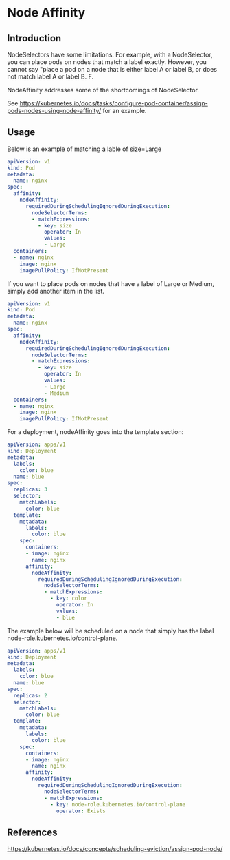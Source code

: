 # Node Affinity

## Introduction

NodeSelectors have some limitations. For example, with a NodeSelector, you can place pods on nodes that match a label exactly. However, you cannot say "place a pod on a node that is either label A or label B, or does not match label A or label B. F.

NodeAffinity addresses some of the shortcomings of NodeSelector. 

See https://kubernetes.io/docs/tasks/configure-pod-container/assign-pods-nodes-using-node-affinity/ for an example.

## Usage

Below is an example of matching a lable of size=Large

```yaml
apiVersion: v1
kind: Pod
metadata:
  name: nginx
spec:
  affinity:
    nodeAffinity:
      requiredDuringSchedulingIgnoredDuringExecution:
        nodeSelectorTerms:
        - matchExpressions:
          - key: size
            operator: In
            values:
            - Large 
  containers:
  - name: nginx
    image: nginx
    imagePullPolicy: IfNotPresent
```

If you want to place pods on nodes that have a label of Large or Medium, simply add another item in the list.

```yaml
apiVersion: v1
kind: Pod
metadata:
  name: nginx
spec:
  affinity:
    nodeAffinity:
      requiredDuringSchedulingIgnoredDuringExecution:
        nodeSelectorTerms:
        - matchExpressions:
          - key: size
            operator: In
            values:
            - Large
            - Medium    
  containers:
  - name: nginx
    image: nginx
    imagePullPolicy: IfNotPresent
```

For a deployment, nodeAffinity goes into the template section:

```yaml
apiVersion: apps/v1
kind: Deployment
metadata:
  labels:
    color: blue
  name: blue
spec:
  replicas: 3
  selector:
    matchLabels:
      color: blue
  template:
    metadata:
      labels:
        color: blue
    spec:
      containers:
      - image: nginx
        name: nginx
      affinity:
        nodeAffinity:
          requiredDuringSchedulingIgnoredDuringExecution:
            nodeSelectorTerms:
            - matchExpressions:
              - key: color
                operator: In
                values:
                - blue

```

The example below will be scheduled on a node that simply has the label node-role.kubernetes.io/control-plane. 

```yaml
apiVersion: apps/v1
kind: Deployment
metadata:
  labels:
    color: blue
  name: blue
spec:
  replicas: 2
  selector:
    matchLabels:
      color: blue
  template:
    metadata:
      labels:
        color: blue
    spec:
      containers:
      - image: nginx
        name: nginx
      affinity:
        nodeAffinity:
          requiredDuringSchedulingIgnoredDuringExecution:
            nodeSelectorTerms:
            - matchExpressions:
              - key: node-role.kubernetes.io/control-plane
                operator: Exists
```



## References

https://kubernetes.io/docs/concepts/scheduling-eviction/assign-pod-node/
